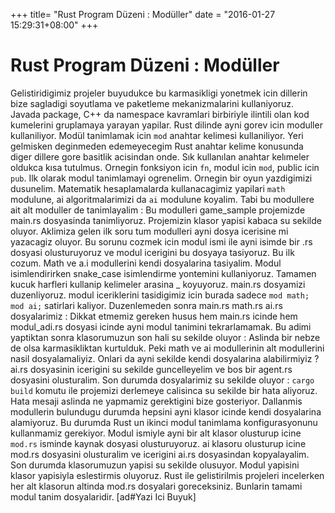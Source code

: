 +++
title= "Rust Program Düzeni : Modüller"
date = "2016-01-27 15:29:31+08:00"
+++

# Rust Program Düzeni : Modüller

Gelistiridigimiz projeler buyudukce bu karmasikligi yonetmek icin dillerin bize sagladigi soyutlama ve paketleme mekanizmalarini kullaniyoruz. Javada package, C++ da namespace kavramlari birbiriyle ilintili olan kod kumelerini gruplamaya yarayan yapilar. Rust dilinde ayni gorev icin moduller kullaniliyor. Modül tanimlamak icin `mod` anahtar kelimesi kullaniliyor. Yeri gelmisken deginmeden edemeyecegim Rust anahtar kelime konusunda diger dillere gore basitlik acisindan onde. Sık kullanılan anahtar kelımeler oldukca kısa tutulmus. Ornegin fonksiyon icin `fn`, modul icin `mod`, public icin `pub`. Ilk olarak modul tanimlamayi ogrenelim. Ornegin bir oyun yazdigimizi dusunelim. Matematik hesaplamalarda kullanacagimiz yapilari `math` modulune, ai algoritmalarimizi da `ai` modulune koyalim. Tabi bu modullere ait alt moduller de tanimlayalim :  Bu modulleri game_sample projemizde main.rs dosyasinda tanimliyoruz. Projemizin klasor yapisi kabaca su sekilde oluyor.  Aklimiza gelen ilk soru tum modulleri ayni dosya icerisine mi yazacagiz oluyor. Bu sorunu cozmek icin modul ismi ile ayni isimde bir .rs dosyasi olusturuyoruz ve modul icerigini bu dosyaya tasiyoruz. Bu ilk cozum. Math ve a.i modullerini kendi dosyalarina tasiyalim. Modul isimlendirirken snake_case isimlendirme yontemini kullaniyoruz. Tamamen kucuk harfleri kullanip kelimeler arasina _ koyuyoruz. main.rs dosyamizi duzenliyoruz. modul iceriklerini tasidigimiz icin burada sadece `mod math; mod ai;` satirlari kaliyor. Duzenlemeden sonra main.rs math.rs ai.rs dosyalarimiz :  Dikkat etmemiz gereken husus hem main.rs icinde hem modul_adi.rs dosyasi icinde ayni modul tanimini tekrarlamamak. Bu adimi yaptiktan sonra klasorumuzun son hali su sekilde oluyor :  Aslinda bir nebze de olsa karmasikliktan kurtulduk. Peki math ve ai modullerinin alt modullerini nasil dosyalamaliyiz. Onlari da ayni sekilde kendi dosyalarina alabilirmiyiz ? ai.rs dosyasinin icerigini su sekilde guncelleyelim ve bos bir agent.rs dosyasini olusturalim.  Son durumda dosyalarimiz su sekilde oluyor :  `cargo build` komutu ile projemizi derlemeye calisinca su sekilde bir hata aliyoruz.  Hata mesaji aslinda ne yapmamiz gerektigini bize gosteriyor. Dallanmis modullerin bulundugu durumda hepsini ayni klasor icinde kendi dosyalarina alamiyoruz. Bu durumda Rust un ikinci modul tanimlama konfigurasyonunu kullanmamiz gerekiyor. Modul ismiyle ayni bir alt klasor olusturup icine `mod.rs` isminde kaynak dosyasi olusturuyoruz. ai klasoru olusturup icine mod.rs dosyasini olusturalim ve icerigini ai.rs dosyasindan kopyalayalim. Son durumda klasorumuzun yapisi su sekilde olusuyor. Modul yapisini klasor yapisiyla eslestirmis oluyoruz.  Rust ile gelistirilmis projeleri incelerken her alt klasorun altinda mod.rs dosyalari goreceksiniz. Bunlarin tamami modul tanim dosyalaridir. [ad#Yazi Ici Buyuk]

